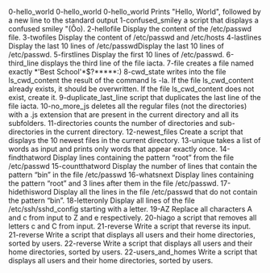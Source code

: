 0-hello_world
0-hello_world
0-hello_world   Prints "Hello, World", followed by a new line to the standard output
1-confused_smiley   a script that displays a confused smiley "(Ôo).
2-hellofile  Display the content of the /etc/passwd file.
3-twofiles   Display the content of /etc/passwd and /etc/hosts
4-lastlines  Display the last 10 lines of /etc/passwdDisplay the last 10 lines of /etc/passwd.
5-firstlines   Display the first 10 lines of /etc/passwd.
6-third_line  displays the third line of the file iacta.
 7-file     creates a file named exactly \*\'Best School\'\*$\?\*\*\*\*\*:)
8-cwd_state   writes into the file ls_cwd_content the result of the command ls -la. If the file ls_cwd_content already exists, it should be overwritten. If the file ls_cwd_content does not exist, create it. 
9-duplicate_last_line    script that duplicates the last line of the file iacta.
10-no_more_js    deletes all the regular files (not the directories) with a .js extension that are present in the current directory and all its subfolders.
11-directories    counts the number of directories and sub-directories in the current directory.
12-newest_files    Create a script that displays the 10 newest files in the current directory.
13-unique    takes a list of words as input and prints only words that appear exactly once.
14-findthatword   Display lines containing the pattern “root” from the file /etc/passwd 
15-countthatword    Display the number of lines that contain the pattern “bin” in the file /etc/passwd 
16-whatsnext   Display lines containing the pattern “root” and 3 lines after them in the file /etc/passwd. 
17-hidethisword    Display all the lines in the file /etc/passwd that do not contain the pattern “bin”. 
18-letteronly  Display all lines of the file /etc/ssh/sshd_config starting with a letter. 
19-AZ   Replace all characters A and c from input to Z and e respectively.
20-hiago    a script that removes all letters c and C from input.
21-reverse    Write a script that reverse its input.
21-reverse    Write a script that displays all users and their home directories, sorted by users.
22-reverse    Write a script that displays all users and their home directories, sorted by users.
22-users_and_homes    Write a script that displays all users and their home directories, sorted by users.
